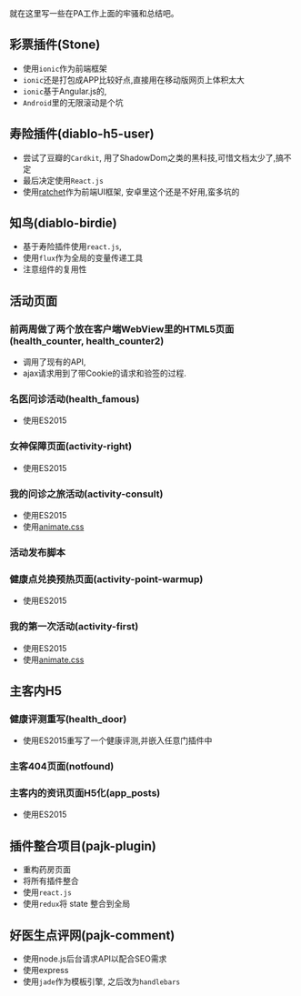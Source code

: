 就在这里写一些在PA工作上面的牢骚和总结吧。

## 彩票插件(Stone)
* 使用`ionic`作为前端框架
* `ionic`还是打包成APP比较好点,直接用在移动版网页上体积太大
* `ionic`基于Angular.js的,
* `Android`里的无限滚动是个坑

## 寿险插件(diablo-h5-user)
* 尝试了豆瓣的`Cardkit`, 用了ShadowDom之类的黑科技,可惜文档太少了,搞不定
* 最后决定使用`React.js`
* 使用[ratchet](http://goratchet.com/)作为前端UI框架, 安卓里这个还是不好用,蛮多坑的

## 知鸟(diablo-birdie)
* 基于寿险插件使用`react.js`,
* 使用`flux`作为全局的变量传递工具
* 注意组件的复用性

## 活动页面
### 前两周做了两个放在客户端WebView里的HTML5页面(health_counter, health_counter2)
* 调用了现有的API,
* ajax请求用到了带Cookie的请求和验签的过程.

### 名医问诊活动(health_famous)
* 使用ES2015

### 女神保障页面(activity-right)
* 使用ES2015

### 我的问诊之旅活动(activity-consult)
* 使用ES2015
* 使用[animate.css](https://daneden.github.io/animate.css/)

### 活动发布脚本

### 健康点兑换预热页面(activity-point-warmup)
* 使用ES2015

### 我的第一次活动(activity-first)
* 使用ES2015
* 使用[animate.css](https://daneden.github.io/animate.css/)

## 主客内H5
### 健康评测重写(health_door)
* 使用ES2015重写了一个健康评测,并嵌入任意门插件中

### 主客404页面(notfound)

### 主客内的资讯页面H5化(app_posts)
* 使用ES2015

## 插件整合项目(pajk-plugin)
* 重构药房页面
* 将所有插件整合
* 使用`react.js`
* 使用`redux`将 state 整合到全局

## 好医生点评网(pajk-comment)
* 使用node.js后台请求API以配合SEO需求
* 使用express
* 使用`jade`作为模板引擎, 之后改为`handlebars`
